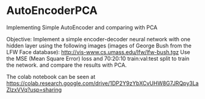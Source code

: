 # AutoEncoderPCA
Implementing Simple AutoEncoder and comparing with PCA

Objective: Implement a simple encoder-decoder neural network with one hidden layer using the following images (images of George Bush from the LFW Face database): http://vis-www.cs.umass.edu/lfw/lfw-bush.tgz 
Use the MSE (Mean Square Error) loss and 70:20:10 train:val:test split to train the network.
 and compare the results with PCA.
 
 The colab notebook can be seen at 
 https://colab.research.google.com/drive/1DP2Y9zYbXCvUHW8G7JRQpy3LaZlzxVVq?usp=sharing
